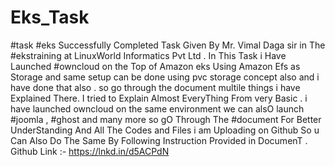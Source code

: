 # Eks_Task

#task #eks
Successfully Completed Task Given By Mr. Vimal Daga sir in The #ekstraining at LinuxWorld Informatics Pvt Ltd .
In This Task i Have Launched #owncloud on the Top of Amazon eks Using Amazon Efs as Storage and same setup can be done using pvc storage concept also and i have done that also . so go through the document multile things i have Explained There. I tried to Explain Almost EveryThing From very Basic . i have launched owncloud on the same environment we can alsO launch #joomla , #ghost and many more so gO Through The #document For Better UnderStanding And All The Codes and Files i am Uploading on Github So u Can Also Do The Same By Following Instruction Provided in DocumenT .
Github Link :- https://lnkd.in/d5ACPdN
